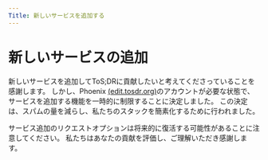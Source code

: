 ```yaml
---
Title: 新しいサービスを追加する
---
```


# 新しいサービスの追加

新しいサービスを追加してToS;DRに貢献したいと考えてくださっていることを感謝します。 しかし、Phoenix [(edit.tosdr.org)](https://edit.tosdr.org)のアカウントが必要な状態で、サービスを追加する機能を一時的に制限することに決定しました。 この決定は、スパムの量を減らし、私たちのスタックを簡素化するために行われました。

サービス追加のリクエストオプションは将来的に復活する可能性があることに注意してください。 私たちはあなたの貢献を評価し、ご理解いただき感謝します。
